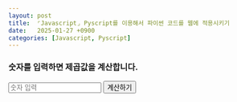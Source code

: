 ```yaml
---
layout: post
title:  ⌜Javascript⌟ Pyscript를 이용해서 파이썬 코드를 웹에 적용시키기
date:   2025-01-27 +0900
categories: [Javascript, Pyscript]
---
```

<!-- PyScript CSS 및 JS 파일 불러오기 -->
<link rel="stylesheet" href="https://pyscript.net/releases/2024.1.1/core.css">
<script type="module" src="https://pyscript.net/releases/2024.1.1/core.js"></script>

 <!-- for splashscreen -->
<style>
    #loading { outline: none; border: none; background: transparent }
</style>
<script type="module">
    const loading = document.getElementById('loading');
    addEventListener('py:ready', () => loading.close());
    loading.showModal();
</script>


<dialog id="loading">
    <h1>Loading...</h1>
</dialog>


<script type="py">
    from pyscript import display
    from datetime import datetime

    # 간단한 로그
    print("안녕하세요, PyScript입니다!")

    # 오늘 날짜 보이게
    now = datetime.now()
    display("오늘 날짜")
    display(now.strftime("%m/%d/%Y, %H:%M:%S"))

    display("")
    display("----------------------------------")

    # 간단한 계산
    display("간단한 계산")
    result = 5 * 10
    display(f"5 x 10 = {result}")

    display("")
    display("----------------------------------")
</script>

<!-- NumPy와 Pandas 라이브러리 추가 -->
<script type="py">
    import micropip
    from pyscript import display

    # 비동기적으로 라이브러리 설치 후 완료 로그 출력
    async def install_libraries():
        try:
            await micropip.install("numpy")
            display("NumPy 설치 완료!")

            await micropip.install("pandas")
            display("Pandas 설치 완료!")
            
            # NumPy와 Pandas가 설치되었는지 확인
            import numpy as np
            import pandas as pd

            display("NumPy와 Pandas 라이브러리가 성공적으로 로드되었습니다!")

            # NumPy로 배열 생성
            array = np.array([1, 2, 3, 4, 5])
            display(f"NumPy 배열: {array}")

            # Pandas로 데이터프레임 생성
            data = {'이름': ['Alice', 'Bob', 'Charlie'], '나이': [25, 30, 35]}
            df = pd.DataFrame(data)
            display("Pandas 데이터프레임:")
            display(df)

        except Exception as e:
            display(f"라이브러리 설치 또는 로드에 실패했습니다: {e}")

    # 라이브러리 설치 함수 호출
    await install_libraries()
</script>


<!-- 사용자 입력 받아 처리 -->
<h3>숫자를 입력하면 제곱값을 계산합니다.</h3>
<input id="number" type="number" placeholder="숫자 입력">
<button id="calculate">계산하기</button>
<p id="result"></p>

<script type="py">
    from js import document

    # 버튼 클릭 이벤트 처리
    def calculate_square(event):
        input_value = document.getElementById("number").value
        if input_value:
            result = int(input_value) ** 2
            document.getElementById("result").innerText = f"결과: {result}"
        else:
            document.getElementById("result").innerText = "숫자를 입력하세요!"

    # 이벤트 리스너 등록
    document.getElementById("calculate").addEventListener("click", calculate_square)
</script>


<br><br>

<!-- ### 🧐 오늘의 소감은? -->



<br>
